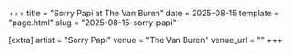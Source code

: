 +++
title = "Sorry Papi at The Van Buren"
date = 2025-08-15
template = "page.html"
slug = "2025-08-15-sorry-papi"

[extra]
artist = "Sorry Papi"
venue = "The Van Buren"
venue_url = ""
+++
